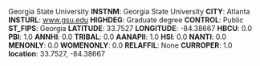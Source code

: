 
Georgia State University
**INSTNM**: Georgia State University
**CITY**: Atlanta
**INSTURL**: www.gsu.edu
**HIGHDEG**: Graduate degree
**CONTROL**: Public
**ST_FIPS**: Georgia
**LATITUDE**: 33.7527
**LONGITUDE**: -84.38667
**HBCU**: 0.0
**PBI**: 1.0
**ANNHI**: 0.0
**TRIBAL**: 0.0
**AANAPII**: 1.0
**HSI**: 0.0
**NANTI**: 0.0
**MENONLY**: 0.0
**WOMENONLY**: 0.0
**RELAFFIL**: None
**CURROPER**: 1.0
**location**: 33.7527, -84.38667